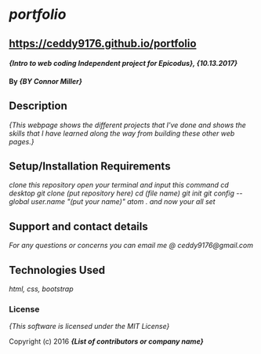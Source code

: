 # _portfolio_

## https://ceddy9176.github.io/portfolio

#### _{Intro to web coding Independent project for Epicodus}, {10.13.2017}_

#### By _**{BY Connor Miller}**_

## Description

_{This webpage shows the different projects that I've done and shows the skills that I have learned along the way from building these other web pages.}_

## Setup/Installation Requirements

_clone this repository_
_open your terminal and input this command_
_cd desktop_
_git clone (put repository here)_
_cd (file name)_
_git init_
_git config --global user.name "(put your name)"_
_atom ._
_and now your all set_

## Support and contact details

_For any questions or concerns you can email me @ ceddy9176@gmail.com_

## Technologies Used

_html, css, bootstrap_

### License

*{This software is licensed under the MIT License}*

Copyright (c) 2016 **_{List of contributors or company name}_**
